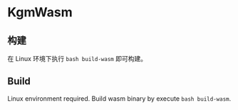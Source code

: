 # KgmWasm

## 构建

在 Linux 环境下执行 `bash build-wasm` 即可构建。

## Build

Linux environment required. Build wasm binary by execute `bash build-wasm`.
